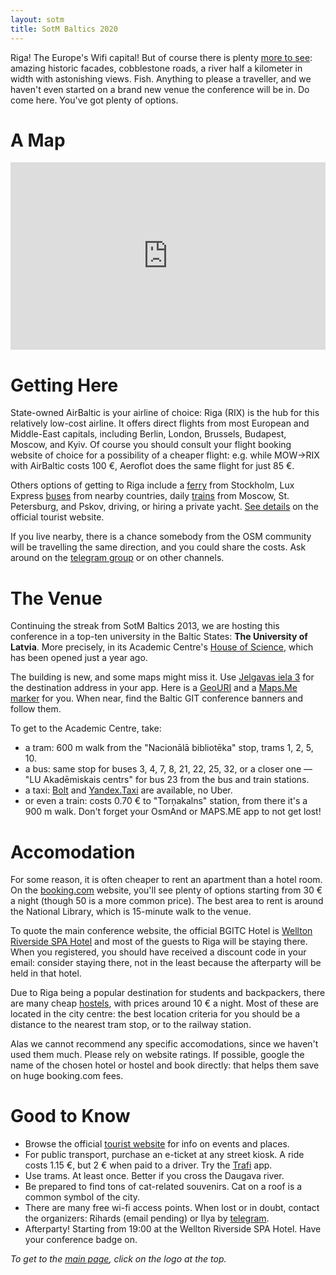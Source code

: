 ```yaml
---
layout: sotm
title: SotM Baltics 2020
---
```

Riga! The Europe's Wifi capital!
But of course there is plenty [more to see](https://www.liveriga.com/en/):
amazing historic facades, cobblestone roads, a river half
a kilometer in width with astonishing views. Fish. Anything to
please a traveller, and we haven't even started on a brand new
venue the conference will be in. Do come here. You've got plenty of options.

# A Map

<iframe width="100%" height="300px" frameborder="0" allowfullscreen src="http://umap.openstreetmap.fr/en/map/sotm-baltics-2020_409931?scaleControl=false&miniMap=false&scrollWheelZoom=false&zoomControl=true&allowEdit=false&moreControl=false&searchControl=null&tilelayersControl=null&embedControl=null&datalayersControl=null&onLoadPanel=undefined&captionBar=false"></iframe>

# Getting Here

State-owned AirBaltic is your airline of choice: Riga (RIX) is the hub for
this relatively low-cost airline. It offers direct flights from most
European and Middle-East capitals, including Berlin, London, Brussels,
Budapest, Moscow, and Kyiv. Of course you should consult your flight
booking website of choice for a possibility of a cheaper flight: e.g.
while MOW→RIX with AirBaltic costs 100 €, Aeroflot does the same flight
for just 85 €.

Others options of getting to Riga include
a [ferry](https://www.tallinksilja.com/en/latvia-riga) from Stockholm,
Lux Express [buses](https://www.luxexpress.eu/en/routes/) from nearby countries,
daily [trains](http://pass.rzd.ru/static/public/ru?STRUCTURE_ID=5125&layer_id=3290&refererLayerId=162&id=2369)
from Moscow, St. Petersburg, and Pskov, driving, or hiring a private yacht.
[See details](https://www.liveriga.com/en/10-arrival) on the official
tourist website.

If you live nearby, there is a chance somebody from the OSM community
will be travelling the same direction, and you could share the costs.
Ask around on the [telegram group](https://t.me/OpenStreetMapOrg) or
on other channels.

# The Venue

Continuing the streak from SotM Baltics 2013, we are hosting this
conference in a top-ten university in the Baltic States: **The University
of Latvia**. More precisely, in its Academic Centre's
[House of Science](https://www.akademiskaiscentrs.lu.lv/en/buildings/the-house-of-science/),
which has been opened just a year ago.

The building is new, and some maps might miss it. Use
[Jelgavas iela 3](https://www.openstreetmap.org/?mlat=56.93610&mlon=24.09731#map=17/56.93610/24.09731)
for the destination address in your app. Here is a [GeoURI](geo:56.93606,24.09764?z=16)
and a [Maps.Me marker](http://ge0.me/w4wGuhvCf9/Zin%C4%81t%C5%86u_m%C4%81ja) for you.
When near, find the Baltic GIT conference banners and follow them.

To get to the Academic Centre, take:

* a tram: 600 m walk from the "Nacionālā bibliotēka" stop, trams 1, 2, 5, 10.
* a bus: same stop for buses 3, 4, 7, 8, 21, 22, 25, 32,
    or a closer one — "LU Akadēmiskais centrs" for bus 23 from the bus and train stations.
* a taxi: [Bolt](https://bolt.eu/en/cities/riga/) and [Yandex.Taxi](https://taxi.yandex.lv/)
    are available, no Uber.
* or even a train: costs 0.70 € to "Torņakalns" station, from there
    it's a 900 m walk. Don't forget your OsmAnd or MAPS.ME app to not get lost!

# Accomodation

For some reason, it is often cheaper to rent an apartment than a hotel room.
On the [booking.com](https://www.booking.com/searchresults.en-gb.html?aid=304142&label=gen173nr-1FCAEoggI46AdIM1gEaCWIAQGYASG4ARnIAQ_YAQHoAQH4AQuIAgGoAgO4AoSQx_AFwAIB&sid=18bd336791f4e51e1ff158fafd0e7809&tmpl=searchresults&ac_click_type=g&checkin_month=3&checkin_monthday=5&checkin_year=2020&checkout_month=3&checkout_monthday=7&checkout_year=2020&class_interval=1&from_sf=1&group_adults=1&group_children=0&label_click=undef&no_rooms=1&place_id=ChIJzR8yNtHP7kYRm00bym8mFvc&place_id_lat=56.941013&place_id_lon=24.096625&raw_dest_type=landmark&room1=A&sb_price_type=total&search_selected=1&shw_aparth=1&slp_r_match=0&src=searchresults&srpvid=056851406e18001f&ss=National%20Library%20of%20Latvia%2C%20M%C5%ABkusalas%20iela%2C%20Zemgale%20Suburb%2C%20Riga%2C%20Latvia&ss_raw=%D0%A0%D0%B8%D0%B3%D0%B0%2C%20national%20library&ssb=empty&ssne=%D0%A0%D0%B8%D0%B3%D0%B0&ssne_untouched=%D0%A0%D0%B8%D0%B3%D0%B0&top_ufis=1&nflt=distance%3D1000%3Bdistance%3D3000%3Boos%3D1%3B&rsf=)
website, you'll see plenty of options starting from 30 € a night
(though 50 is a more common price). The best area to rent is around the National
Library, which is 15-minute walk to the venue.

To quote the main conference website, the official BGITC Hotel is
[Wellton Riverside SPA Hotel](https://www.wellton.com/en/hotels/wellton-riverside-spa-hotel)
and most of the guests to Riga will be staying there. When you registered,
you should have received a discount code in your email: consider staying
there, not in the least because the afterparty will be held in that hotel.

Due to Riga being a popular destination for students and backpackers, there
are many cheap [hostels](https://www.hostelworld.com/search?search_keywords=Riga,%20Latvia&country=Latvia&city=Riga&date_from=2020-03-05&date_to=2020-03-07&number_of_guests=1&display=map),
with prices around 10 € a night. Most of these are located in the city
centre: the best location criteria for you should be a distance to the
nearest tram stop, or to the railway station.

Alas we cannot recommend any specific accomodations, since we haven't used them
much. Please rely on website ratings. If possible, google the name of the chosen
hotel or hostel and book directly: that helps them save on huge booking.com fees.

# Good to Know

* Browse the official [tourist website](https://www.liveriga.com/en/) for info on events and places.
* For public transport, purchase an e-ticket at any street kiosk. A ride costs 1.15 €,
    but 2 € when paid to a driver. Try the [Trafi](https://www.trafi.com/site/en) app.
* Use trams. At least once. Better if you cross the Daugava river.
* Be prepared to find tons of cat-related souvenirs. Cat on a roof is a common symbol of the city.
* There are many free wi-fi access points. When lost or in doubt, contact the organizers:
    Rihards (email pending) or Ilya by [telegram](https://t.me/ilyazver).
* Afterparty! Starting from 19:00 at the Wellton Riverside SPA Hotel. Have your conference badge on.

_To get to the [main page](/), click on the logo at the top._
